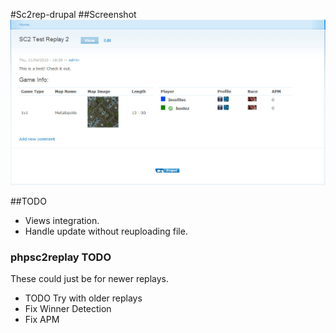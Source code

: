 #Sc2rep-drupal
##Screenshot
![Sample sc2rep node](http://github.com/ameerkat/sc2rep-drupal/raw/master/images/screenshot-demo-node.jpg)

##TODO
* Views integration.
* Handle update without reuploading file.

### phpsc2replay TODO
These could just be for newer replays.

* TODO Try with older replays
* Fix Winner Detection
* Fix APM
